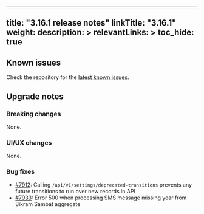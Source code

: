 
---
title: "3.16.1 release notes"
linkTitle: "3.16.1"
weight:
description: >
relevantLinks: >
toc_hide: true
---

## Known issues

Check the repository for the [latest known issues](https://github.com/medic/cht-core/issues?q=is%3Aissue+label%3A%22Affects%3A+3.16.1%22).

## Upgrade notes

### Breaking changes

None.

### UI/UX changes

None.

### Bug fixes

- [#7912](https://github.com/medic/cht-core/issues/7912): Calling `/api/v1/settings/deprecated-transitions` prevents any future transitions to run over new records in API
- [#7933](https://github.com/medic/cht-core/issues/7933): Error 500 when processing SMS message missing year from Bikram Sambat aggregate

